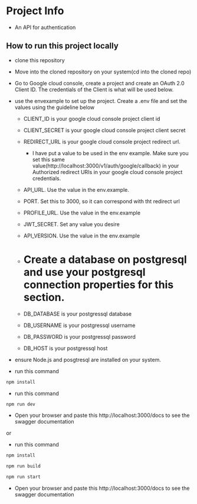 # Project Info

- An API for authentication

## How to run this project locally

- clone this repository

- Move into the cloned repository on your system(cd into the cloned repo)

- Go to Google cloud console, create a project and create an OAuth 2.0 Client ID. The credentials of the Client is what will be used below.

- use the envexample to set up the project. Create a .env file and set the values using the guideline below
    - CLIENT_ID is your google cloud console project client id
    - CLIENT_SECRET is your google cloud console project client secret
    - REDIRECT_URL is your google cloud console project redirect url. 
        - I have put a value to be used in the env example. Make sure you set this same value(http://localhost:3000/v1/auth/google/callback) in your Authorized redirect URIs in your google cloud console project credentials.

    - API_URL. Use the value in the env.example.
    - PORT. Set this to 3000, so it can correspond with tht redirect url
    - PROFILE_URL. Use the value in the env.example
    - JWT_SECRET. Set any value you desire
    - API_VERSION. Use the value in the env.example
    
    - # Create a database on postgresql and use your postgresql connection properties for this section.
    - DB_DATABASE is your postgressql database
    - DB_USERNAME is your postgressql username
    - DB_PASSWORD is your postgressql password
    - DB_HOST is your postgressql host

- ensure Node.js and posgtresql are installed on your system.

- run this command
```bash
npm install
```
- run this command
```bash
npm run dev
```

- Open your browser and paste this http://localhost:3000/docs to see the swagger documentation

or 

- run this command
```bash
npm install
```
```bash
npm run build
```
```bash
npm run start
```

- Open your browser and paste this http://localhost:3000/docs to see the swagger documentation